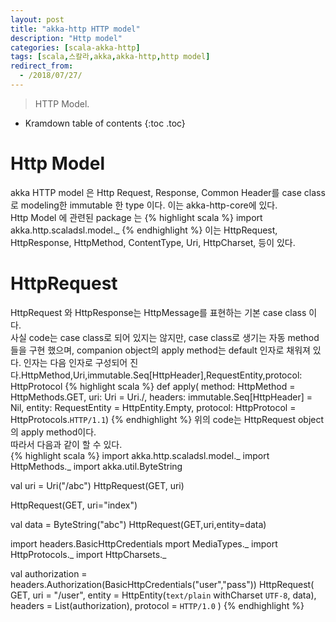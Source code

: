 ```yaml
---
layout: post
title: "akka-http HTTP model"
description: "Http model"
categories: [scala-akka-http]
tags: [scala,스칼라,akka,akka-http,http model]
redirect_from:
  - /2018/07/27/
---
```


> HTTP Model.
>


* Kramdown table of contents
{:toc .toc}

# Http Model
akka HTTP model 은 Http Request, Response, Common Header를 case class로 modeling한 immutable 한 type 이다. 이는 akka-http-core에 있다.  
Http Model 에 관련된 package 는 
{% highlight scala %}
import akka.http.scaladsl.model._
{% endhighlight %}
이는  HttpRequest, HttpResponse, HttpMethod, ContentType, Uri, HttpCharset,  등이 있다.

# HttpRequest
HttpRequest 와 HttpResponse는 HttpMessage를 표현하는 기본 case class 이다.  
사실 code는 case class로 되어 있지는 않지만, case class로 생기는 자동 method들을 구현 했으며, companion object의 apply method는 default 인자로 채워져 있다. 인자는 다음 인자로 구성되어 진다.HttpMethod,Uri,immutable.Seq[HttpHeader],RequestEntity,protocol: HttpProtocol
{% highlight scala %}
def apply(
  method:   HttpMethod                = HttpMethods.GET,
  uri:      Uri                       = Uri./,
  headers:  immutable.Seq[HttpHeader] = Nil,
  entity:   RequestEntity             = HttpEntity.Empty,
  protocol: HttpProtocol              = HttpProtocols.`HTTP/1.1`)
{% endhighlight %}
위의 code는 HttpRequest object의 apply method이다.  
따라서 다음과 같이 할 수 있다.  
{% highlight scala %}
import akka.http.scaladsl.model._
import HttpMethods._
import akka.util.ByteString

val uri = Uri("/abc")
HttpRequest(GET, uri)
  
HttpRequest(GET, uri="index")
  
val data = ByteString("abc")
HttpRequest(GET,uri,entity=data)

import headers.BasicHttpCredentials
mport MediaTypes._
import HttpProtocols._
import HttpCharsets._
  
val authorization = headers.Authorization(BasicHttpCredentials("user","pass"))
HttpRequest(
 GET,
 uri = "/user",
 entity = HttpEntity(`text/plain` withCharset `UTF-8`, data),
 headers = List(authorization),
 protocol = `HTTP/1.0`
)
{% endhighlight %}

[^1]: This is a footnote.

[kramdown]: https://kramdown.gettalong.org/
[Simple Texture]: https://github.com/yizeng/jekyll-theme-simple-texture
